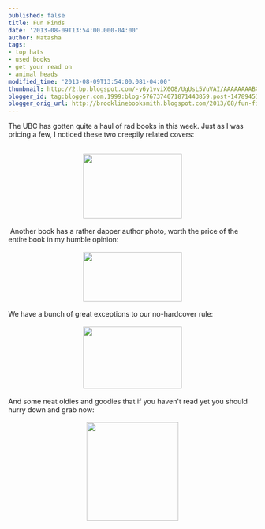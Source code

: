 ```yaml
---
published: false
title: Fun Finds
date: '2013-08-09T13:54:00.000-04:00'
author: Natasha
tags:
- top hats
- used books
- get your read on
- animal heads
modified_time: '2013-08-09T13:54:00.081-04:00'
thumbnail: http://2.bp.blogspot.com/-y6y1vviX0O8/UgUsL5VuVAI/AAAAAAAABXA/7vVNz_C9c4s/s72-c/deadheads.jpg
blogger_id: tag:blogger.com,1999:blog-5767374071871443859.post-1478945180390265998
blogger_orig_url: http://brooklinebooksmith.blogspot.com/2013/08/fun-finds.html
---
```


The UBC has gotten quite a haul of rad books in this week. Just as I was pricing a few, I noticed these two creepily related covers:<br /><br /><div class="separator" style="clear: both; text-align: center;"><a href="http://2.bp.blogspot.com/-y6y1vviX0O8/UgUsL5VuVAI/AAAAAAAABXA/7vVNz_C9c4s/s1600/deadheads.jpg" imageanchor="1" style="margin-left: 1em; margin-right: 1em;"><img border="0" height="131" src="http://2.bp.blogspot.com/-y6y1vviX0O8/UgUsL5VuVAI/AAAAAAAABXA/7vVNz_C9c4s/s200/deadheads.jpg" width="200" /></a></div><div class="separator" style="clear: both; text-align: center;"><br /></div>&nbsp;Another book has a rather dapper author photo, worth the price of the entire book in my humble opinion:<br /><br /><div class="separator" style="clear: both; text-align: center;"><a href="http://4.bp.blogspot.com/-LRqCvIijVYE/UgUsMF0yP7I/AAAAAAAABXI/-fpwzLdSVNU/s1600/authorphoto.jpg" imageanchor="1" style="margin-left: 1em; margin-right: 1em;"><img border="0" height="100" src="http://4.bp.blogspot.com/-LRqCvIijVYE/UgUsMF0yP7I/AAAAAAAABXI/-fpwzLdSVNU/s200/authorphoto.jpg" width="200" /></a></div><div class="separator" style="clear: both; text-align: center;"><br /></div>We have a bunch of great exceptions to our no-hardcover rule:<br /><br /><div class="separator" style="clear: both; text-align: center;"><a href="http://1.bp.blogspot.com/-FkiHoLe0tCU/UgUsLrf4OEI/AAAAAAAABW8/7eUqD6N9oLE/s1600/hardcore.jpg" imageanchor="1" style="margin-left: 1em; margin-right: 1em;"><img border="0" height="126" src="http://1.bp.blogspot.com/-FkiHoLe0tCU/UgUsLrf4OEI/AAAAAAAABW8/7eUqD6N9oLE/s200/hardcore.jpg" width="200" /></a></div><br />And some neat oldies and goodies that if you haven't read yet you should hurry down and grab now:<br /><br /><div class="separator" style="clear: both; text-align: center;"><a href="http://1.bp.blogspot.com/-p5S5Cf5YMAA/UgUsMkVs67I/AAAAAAAABXU/T6wyiI51X98/s1600/paperback.jpg" imageanchor="1" style="margin-left: 1em; margin-right: 1em;"><img border="0" height="200" src="http://1.bp.blogspot.com/-p5S5Cf5YMAA/UgUsMkVs67I/AAAAAAAABXU/T6wyiI51X98/s200/paperback.jpg" width="186" /></a></div>